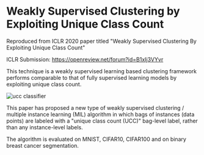 # Weakly Supervised Clustering by Exploiting Unique Class Count

Reproduced from ICLR 2020 paper titled "Weakly Supervised Clustering By
Exploiting Unique Class Count"

ICLR Submission: https://openreview.net/forum?id=B1xIj3VYvr

This technique is a weakly supervised learning based clustering framework
performs comparable to that of fully supervised learning models by exploiting
unique class count.

![ucc classifier](https://github.com/samisnotinsane/iclr-breast-cancer-classification/blob/main/ucc-classifier.png?raw=true)


This paper has proposed a new type of weakly supervised clustering / multiple
instance learning (MIL) algorithm in which bags of instances (data points) are
labeled with a "unique class count (UCC)" bag-level label, rather than any
instance-level labels.

The algorithm is evaluated on MNIST, CIFAR10, CIFAR100 and on binary breast
cancer segmentation.
